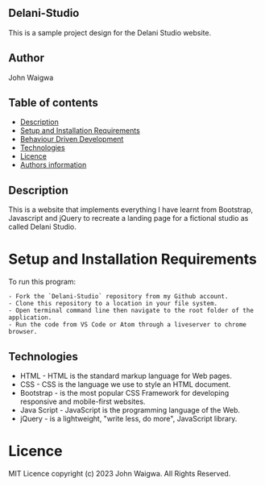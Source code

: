 ## Delani-Studio

This is a sample project design for the Delani Studio website.

## Author

John Waigwa

## Table of contents

* [Description](#description)
* [Setup and Installation Requirements](#setup)
* [Behaviour Driven Development](#BDD)
* [Technologies](#technologies)
* [Licence](#licence)
* [Authors information](#contact)

## Description

This is a website that implements everything I have learnt from Bootstrap, Javascript and jQuery to recreate a landing page for a fictional studio as called Delani Studio.

# Setup and Installation Requirements

To run this program:

```
- Fork the `Delani-Studio` repository from my Github account.
- Clone this repository to a location in your file system.
- Open terminal command line then navigate to the root folder of the application.
- Run the code from VS Code or Atom through a liveserver to chrome browser.
```

## Technologies

* HTML - HTML is the standard markup language for Web pages.
* CSS - CSS is the language we use to style an HTML document.
* Bootstrap - is the most popular CSS Framework for developing responsive and mobile-first websites.
* Java Script - JavaScript is the programming language of the Web.
* jQuery -  is a lightweight, "write less, do more", JavaScript library.

# Licence

MIT Licence
copyright (c) 2023 John Waigwa. All Rights Reserved.
